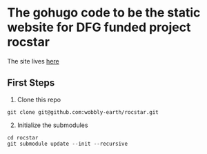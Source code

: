 #  The gohugo code to be the static website for DFG funded project rocstar
The site lives [here](https://rocstar.wobbly.earth)

## First Steps
1. Clone this repo
```
git clone git@github.com:wobbly-earth/rocstar.git
```
2. Initialize the submodules
```
cd rocstar
git submodule update --init --recursive
```


